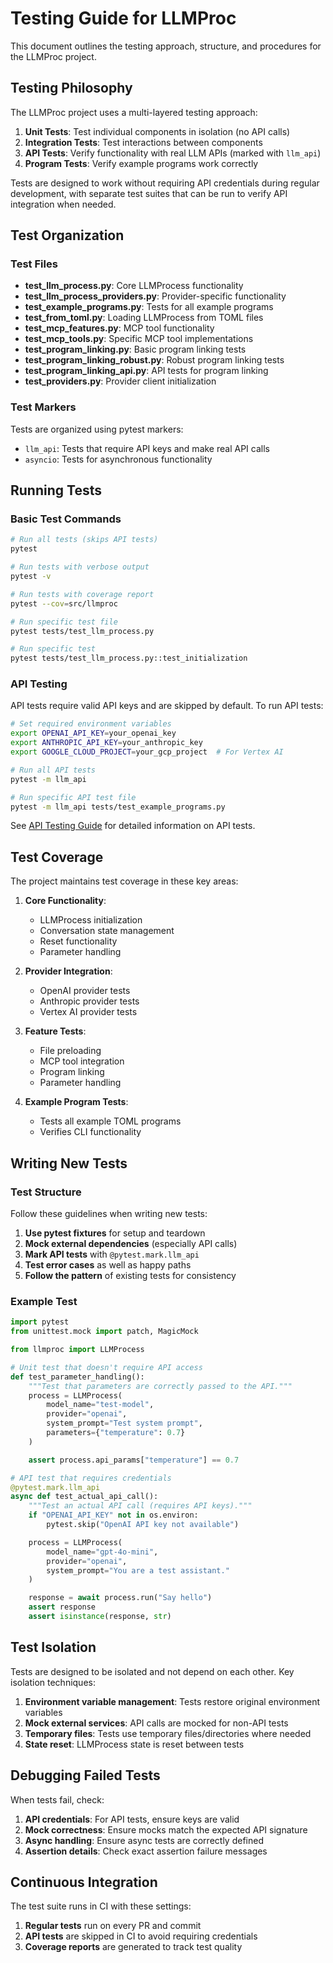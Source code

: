# Testing Guide for LLMProc

This document outlines the testing approach, structure, and procedures for the LLMProc project.

## Testing Philosophy

The LLMProc project uses a multi-layered testing approach:

1. **Unit Tests**: Test individual components in isolation (no API calls)
2. **Integration Tests**: Test interactions between components
3. **API Tests**: Verify functionality with real LLM APIs (marked with `llm_api`)
4. **Program Tests**: Verify example programs work correctly

Tests are designed to work without requiring API credentials during regular development, with separate test suites that can be run to verify API integration when needed.

## Test Organization

### Test Files

- **test_llm_process.py**: Core LLMProcess functionality
- **test_llm_process_providers.py**: Provider-specific functionality
- **test_example_programs.py**: Tests for all example programs
- **test_from_toml.py**: Loading LLMProcess from TOML files
- **test_mcp_features.py**: MCP tool functionality
- **test_mcp_tools.py**: Specific MCP tool implementations
- **test_program_linking.py**: Basic program linking tests
- **test_program_linking_robust.py**: Robust program linking tests
- **test_program_linking_api.py**: API tests for program linking
- **test_providers.py**: Provider client initialization

### Test Markers

Tests are organized using pytest markers:

- `llm_api`: Tests that require API keys and make real API calls
- `asyncio`: Tests for asynchronous functionality

## Running Tests

### Basic Test Commands

```bash
# Run all tests (skips API tests)
pytest

# Run tests with verbose output
pytest -v

# Run tests with coverage report
pytest --cov=src/llmproc

# Run specific test file
pytest tests/test_llm_process.py

# Run specific test
pytest tests/test_llm_process.py::test_initialization
```

### API Testing

API tests require valid API keys and are skipped by default. To run API tests:

```bash
# Set required environment variables
export OPENAI_API_KEY=your_openai_key
export ANTHROPIC_API_KEY=your_anthropic_key
export GOOGLE_CLOUD_PROJECT=your_gcp_project  # For Vertex AI

# Run all API tests
pytest -m llm_api

# Run specific API test file
pytest -m llm_api tests/test_example_programs.py
```

See [API Testing Guide](api_testing.md) for detailed information on API tests.


## Test Coverage

The project maintains test coverage in these key areas:

1. **Core Functionality**:
   - LLMProcess initialization
   - Conversation state management
   - Reset functionality
   - Parameter handling

2. **Provider Integration**:
   - OpenAI provider tests
   - Anthropic provider tests
   - Vertex AI provider tests

3. **Feature Tests**:
   - File preloading
   - MCP tool integration
   - Program linking
   - Parameter handling

4. **Example Program Tests**:
   - Tests all example TOML programs
   - Verifies CLI functionality

## Writing New Tests

### Test Structure

Follow these guidelines when writing new tests:

1. **Use pytest fixtures** for setup and teardown
2. **Mock external dependencies** (especially API calls)
3. **Mark API tests** with `@pytest.mark.llm_api`
4. **Test error cases** as well as happy paths
5. **Follow the pattern** of existing tests for consistency

### Example Test

```python
import pytest
from unittest.mock import patch, MagicMock

from llmproc import LLMProcess

# Unit test that doesn't require API access
def test_parameter_handling():
    """Test that parameters are correctly passed to the API."""
    process = LLMProcess(
        model_name="test-model",
        provider="openai",
        system_prompt="Test system prompt",
        parameters={"temperature": 0.7}
    )

    assert process.api_params["temperature"] == 0.7

# API test that requires credentials
@pytest.mark.llm_api
async def test_actual_api_call():
    """Test an actual API call (requires API keys)."""
    if "OPENAI_API_KEY" not in os.environ:
        pytest.skip("OpenAI API key not available")

    process = LLMProcess(
        model_name="gpt-4o-mini",
        provider="openai",
        system_prompt="You are a test assistant."
    )

    response = await process.run("Say hello")
    assert response
    assert isinstance(response, str)
```

## Test Isolation

Tests are designed to be isolated and not depend on each other. Key isolation techniques:

1. **Environment variable management**: Tests restore original environment variables
2. **Mock external services**: API calls are mocked for non-API tests
3. **Temporary files**: Tests use temporary files/directories where needed
4. **State reset**: LLMProcess state is reset between tests

## Debugging Failed Tests

When tests fail, check:

1. **API credentials**: For API tests, ensure keys are valid
2. **Mock correctness**: Ensure mocks match the expected API signature
3. **Async handling**: Ensure async tests are correctly defined
4. **Assertion details**: Check exact assertion failure messages

## Continuous Integration

The test suite runs in CI with these settings:

1. **Regular tests** run on every PR and commit
2. **API tests** are skipped in CI to avoid requiring credentials
3. **Coverage reports** are generated to track test quality
